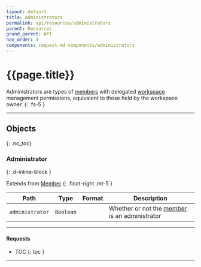 ```yaml
---
layout: default
title: Administrators
permalink: api/resources/administrators
parent: Resources
grand_parent: API
nav_order: 4
components: request-md-components/administrators
---
```


# {{page.title}}

Administrators are types of [members](members) with delegated [workspace](workspaces) management permissions, equivalent to those held by the workspace owner.
{: .fs-5 }

---

## Objects
{: .no_toc}

### Administrator
{: .d-inline-block }

Extends from [Member](members#member)
{: .float-right .mt-5 }

Path | Type | Format | Description
---- | ---- | ------ | -----------
`administrator` | `Boolean` | | Whether or not the [member](members) is an administrator

---

#### Requests

- TOC
{: toc }

---
